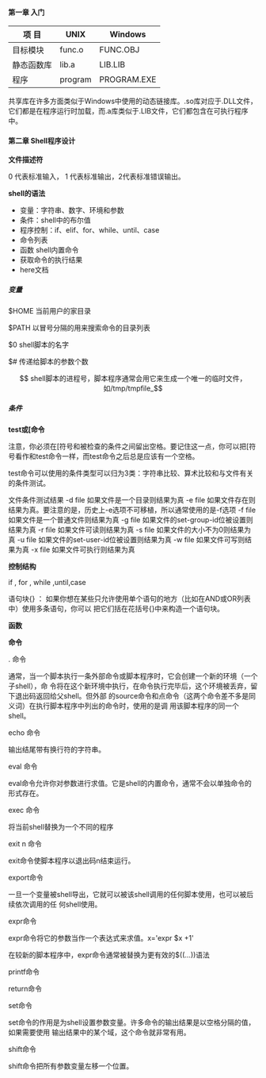 #### 第一章 入门

| 项 目      | UNIX    | Windows     |
| ---------- | ------- | ----------- |
| 目标模块   | func.o  | FUNC.OBJ    |
| 静态函数库 | lib.a   | LIB.LIB     |
| 程序       | program | PROGRAM.EXE |

​		共享库在许多方面类似于Windows中使用的动态链接库。.so库对应于.DLL文件，它们都是在程序运行时加载，而.a库类似于.LIB文件，它们都包含在可执行程序中。

#### 第二章 Shell程序设计

**文件描述符**

 0 代表标准输入， 1 代表标准输出，2代表标准错误输出。

**shell的语法**

- 变量：字符串、数字、环境和参数
- 条件：shell中的布尔值
- 程序控制：if、elif、for、while、until、case
- 命令列表 
- 函数
  shell内置命令
- 获取命令的执行结果
- here文档

##### 变量

$HOME 当前用户的家目录

$PATH 以冒号分隔的用来搜索命令的目录列表

$0 shell脚本的名字

$# 传递给脚本的参数个数

$$ shell脚本的进程号，脚本程序通常会用它来生成一个唯一的临时文件，如/tmp/tmpfile_$$

##### 条件

**test或[命令**

​		注意，你必须在[符号和被检查的条件之间留出空格。要记住这一点，你可以把[符号看作和test命令一样，而test命令之后总是应该有一个空格。

​		test命令可以使用的条件类型可以归为3类：字符串比较、算术比较和与文件有关的条件测试。

文件条件测试结果
-d file 如果文件是一个目录则结果为真
-e file 如果文件存在则结果为真。要注意的是，历史上-e选项不可移植，所以通常使用的是-f选项
-f file 如果文件是一个普通文件则结果为真
-g file 如果文件的set-group-id位被设置则结果为真
-r file 如果文件可读则结果为真
-s file 如果文件的大小不为0则结果为真
-u file 如果文件的set-user-id位被设置则结果为真
-w file 如果文件可写则结果为真
-x file 如果文件可执行则结果为真



**控制结构**

if  , for , while ,until,case 

语句块{}  ： 如果你想在某些只允许使用单个语句的地方（比如在AND或OR列表中）使用多条语句，你可以
把它们括在花括号{}中来构造一个语句块。

**函数**

**命令**

. 命令

通常，当一个脚本执行一条外部命令或脚本程序时，它会创建一个新的环境（一个子shell），命
令将在这个新环境中执行，在命令执行完毕后，这个环境被丢弃，留下退出码返回给父shell。但外部
的source命令和点命令（这两个命令差不多是同义词）在执行脚本程序中列出的命令时，使用的是调
用该脚本程序的同一个shell。

echo 命令

输出结尾带有换行符的字符串。

eval 命令

eval命令允许你对参数进行求值。它是shell的内置命令，通常不会以单独命令的形式存在。

exec 命令

将当前shell替换为一个不同的程序

exit n 命令

exit命令使脚本程序以退出码n结束运行。

export命令

一旦一个变量被shell导出，它就可以被该shell调用的任何脚本使用，也可以被后续依次调用的任
何shell使用。

expr命令

expr命令将它的参数当作一个表达式来求值。x='expr $x +1'

在较新的脚本程序中，expr命令通常被替换为更有效的$((...))语法

printf命令

return命令

set命令

set命令的作用是为shell设置参数变量。许多命令的输出结果是以空格分隔的值，如果需要使用
输出结果中的某个域，这个命令就非常有用。

shift命令

shift命令把所有参数变量左移一个位置。